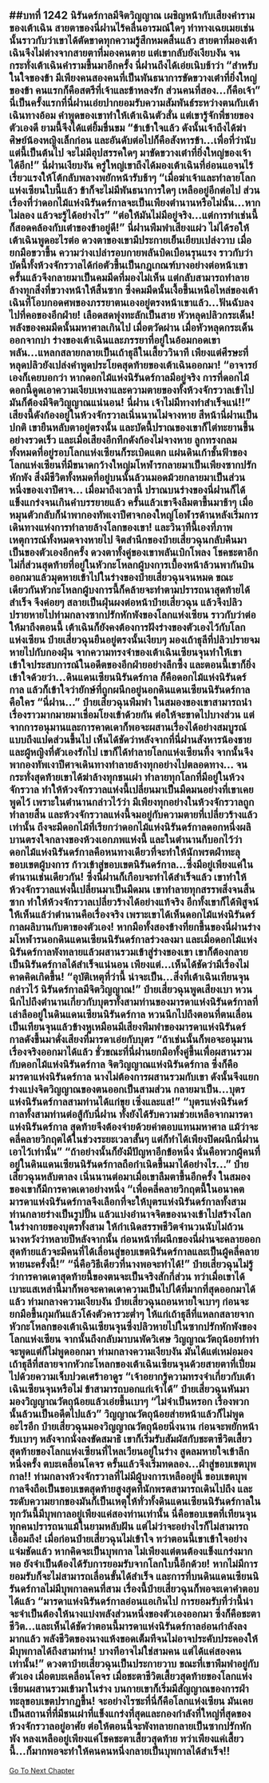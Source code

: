 ##บทที่ 1242 นิรันดร์กาลมีจิตวิญญาณ
เผชิญหน้ากับเสียงคำรามของเต้าเฉิน สายตาของนี่ฝานไร้คลื่นอารมณ์ใดๆ ท่าทางเฉยเมยเช่นนั้นราวกับว่าเขาได้ตัดขาดทุกความรู้สึกหมดสิ้นแล้ว สายตาที่มองเต้าเฉินจึงไม่ต่างจากสายตาที่มองคนตาย
แต่เขากลับยังเงียบงัน จนกระทั่งเต้าเฉินคำรามขึ้นมาอีกครั้ง นี่ฝานถึงได้เอ่ยเนิบช้าว่า
“สำหรับในใจของข้า มีเพียงคนสองคนที่เป็นพันธนาการขัดขวางเต๋าที่ยิ่งใหญ่ของข้า คนแรกก็คือสตรีที่เจ้าและข้าหลงรัก ส่วนคนที่สอง...ก็คือเจ้า”
นี่เป็นครั้งแรกที่นี่ฝานเอ่ยปากยอมรับความสัมพันธ์ระหว่างตนกับเต้าเฉินทางอ้อม คำพูดของเขาทำให้เต้าเฉินตัวสั่น แต่เขารู้จักพี่ชายของตัวเองดี ยามนี้จึงได้แต่ยิ้มขื่นขม
“ข้าเข้าใจแล้ว ดังนั้นเจ้าถึงได้ฆ่าศิษย์น้องหญิงเล็กก่อน และอันดับต่อไปก็คือสังหารข้า...เพื่อที่ว่านับแต่นี้เป็นต้นไป จะไม่มีอุปสรรคใดๆ มาขัดขวางเต๋าที่ยิ่งใหญ่ของเจ้าได้อีก!”
นี่ฝานเงียบงัน ครู่ใหญ่เขาถึงได้มองเต้าเฉินที่อ่อนแอจนไร้เรี่ยวแรงให้โต้กลับพลางพยักหน้ารับช้าๆ
“เมื่อฆ่าเจ้าและทำลายโลกแห่งเซียนใบนี้แล้ว ข้าก็จะไม่มีพันธนาการใดๆ เหลืออยู่อีกต่อไป ส่วนเรื่องที่ว่าดอกไม้แห่งนิรันดร์กาลจะเป็นเพียงตำนานหรือไม่นั้น...หากไม่ลอง แล้วจะรู้ได้อย่างไร”
“ต่อให้มันไม่มีอยู่จริง...แต่การทำเช่นนี้ก็สอดคล้องกับเต๋าของข้าอยู่ดี!” นี่ฝานพึมพำเสียงแผ่ว ไม่ได้รอให้เต้าเฉินพูดอะไรต่อ ดวงตาของเขามีประกายเย็นเยียบเปล่งวาบ เมื่อยกมือขวาขึ้น ความว่างเปล่ารอบกายพลันบิดเบือนรุนแรง ราวกับว่าบัดนี้ทั้งห้วงจักรวาลได้ก่อตัวขึ้นเป็นกฎเกณฑ์บางอย่างต่อหน้าเขา ครั้นแล้วจึงกลายมาเป็นคมมีดที่มองไม่เห็น แต่กลับสามารถทำลายล้างทุกสิ่งที่ขวางหน้าให้สิ้นซาก ซึ่งคมมีดนั้นเงื้อขึ้นเหนือไหล่ของเต้าเฉินที่โอบกอดศพของภรรยาตนเองอยู่ตรงหน้าเขาแล้ว...ฟันฉับลงไปที่คอของอีกฝ่าย!
เลือดสดพุ่งทะลักเป็นสาย หัวหลุดปลิวกระเด็น!
พลังของคมมีดนั้นมหาศาลเกินไป เมื่อตวัดผ่าน เมื่อหัวหลุดกระเด็นออกจากบ่า ร่างของเต้าเฉินและภรรยาที่อยู่ในอ้อมกอดเขาพลัน...แหลกสลายกลายเป็นเถ้าธุลีในเสี้ยววินาที
เพียงแต่ศีรษะที่หลุดปลิวยังเปล่งคำพูดประโยคสุดท้ายของเต้าเฉินออกมา!
“อาจารย์เองก็เคยบอกว่า หากดอกไม้แห่งนิรันดร์กาลมีอยู่จริง การที่ดอกไม้ดอกนี้ดูดเอาความเงียบเหงาและความตายของทั้งห้วงจักรวาลเข้าไป มันก็ต้องมีจิตวิญญาณแน่นอน! นี่ฝาน เจ้าไม่มีทางทำสำเร็จแน่!!” เสียงนี้ดังก้องอยู่ในห้วงจักรวาลเนิ่นนานไม่จางหาย
สีหน้านี่ฝานเป็นปกติ เขายืนหลับตาอยู่ตรงนั้น และบัดนี้ปราณของเขาก็ไต่ทะยานขึ้นอย่างรวดเร็ว และเมื่อเสียงอึกทึกดังก้องไม่จางหาย ลูกทรงกลมทั้งหมดที่อยู่รอบโลกแห่งเซียนก็ระเบิดแตก แผ่นดินเก้าชั้นฟ้าของโลกแห่งเซียนที่มีขนาดกว้างใหญ่มโหฬารกลายมาเป็นเพียงซากปรักหักพัง สิ่งมีชีวิตทั้งหมดที่อยู่บนนั้นล้วนมอดม้วยกลายมาเป็นส่วนหนึ่งของเงาปีศาจ...
เมื่อมาถึงเวลานี้ ปราณบนร่างของนี่ฝานก็ได้แข็งแกร่งจนเกินคำบรรยายแล้ว ครั้นแล้วเขาจึงลืมตาขึ้นมาช้าๆ เมื่อหมุนตัวกลับก็นำพากองทัพเงาปีศาจกองใหญ่โอฬารด้านหลังเริ่มการเดินทางแห่งการทำลายล้างโลกของเขา!
และวินาทีนี้เองที่ภาพเหตุการณ์ทั้งหมดจางหายไป จิตสำนึกของป๋ายเสี่ยวฉุนกลับคืนมาเป็นของตัวเองอีกครั้ง ดวงตาทั้งคู่ของเขาพลันเบิกโพลง โชคชะตาอีกไม่กี่ส่วนสุดท้ายที่อยู่ในหัวกะโหลกผู้บงการเบื้องหน้าล้วนพากันบินออกมาแล้วมุดหายเข้าไปในร่างของป๋ายเสี่ยวฉุนจนหมด
ขณะเดียวกันหัวกะโหลกผู้บงการนี้ก็คล้ายจะทำตามปรารถนาสุดท้ายได้สำเร็จ จึงค่อยๆ สลายเป็นฝุ่นผงต่อหน้าป๋ายเสี่ยวฉุน แล้วจึงปลิวปรายหายไปท่ามกลางซากปรักหักพังของโลกแห่งเซียน ราวกับว่าต่อให้มาถึงตอนนี้ เต้าเฉินก็ยังคงต้องการฝังร่างของตัวเองไว้กับโลกแห่งเซียน
ป๋ายเสี่ยวฉุนยืนอยู่ตรงนั้นเงียบๆ มองเถ้าธุลีที่ปลิวปรายจมหายไปกับกองฝุ่น จากความทรงจำของเต้าเฉินเซียนจุนทำให้เขาเข้าใจประสบการณ์ในอดีตของอีกฝ่ายอย่างลึกซึ้ง
และตอนนี้เขาก็ยิ่งเข้าใจด้วยว่า...ดินแดนเซียนนิรันดร์กาล ก็คือดอกไม้แห่งนิรันดร์กาล แล้วก็เข้าใจว่ายักษ์ที่ถูกผนึกอยู่นอกดินแดนเซียนนิรันดร์กาลคือใคร
“นี่ฝาน...” ป๋ายเสี่ยวฉุนพึมพำ ในสมองของเขาสามารถนำเรื่องราวมากมายมาเชื่อมโยงเข้าด้วยกัน ต่อให้จะขาดไปบางส่วน แต่จากการอนุมานและการคาดเดาก็พอจะผสานเรื่องได้อย่างสมบูรณ์แบบถึงแปดส่วนขึ้นไป
เห็นได้ชัดว่าหลังจากที่นี่ฝานสังหารน้องชายและผู้หญิงที่ตัวเองรักไป เขาก็ได้ทำลายโลกแห่งเซียนทิ้ง จากนั้นจึงพากองทัพเงาปีศาจเดินทางทำลายล้างทุกอย่างไปตลอดทาง...
จนกระทั่งสุดท้ายเขาได้ฆ่าล้างทุกชนเผ่า ทำลายทุกโลกที่มีอยู่ในห้วงจักรวาล ทำให้ห้วงจักรวาลแห่งนี้เปลี่ยนมาเป็นมืดมนอย่างที่เขาเคยพูดไว้ เพราะในตำนานกล่าวไว้ว่า มีเพียงทุกอย่างในห้วงจักรวาลถูกทำลายสิ้น และห้วงจักรวาลแห่งนี้จมอยู่กับความตายที่เปลี่ยวร้างแล้วเท่านั้น ถึงจะมีดอกไม้ที่เรียกว่าดอกไม้แห่งนิรันดร์กาลดอกหนึ่งผลิบานตรงใจกลางของห้วงเอกภพแห่งนี้
และในตำนานก็บอกไว้ว่า ดอกไม้แห่งนิรันดร์กาลคือหนทางเดียวที่จะทำให้นักพรตฝ่าทะลุขอบเขตผู้บงการ ก้าวเข้าสู่ขอบเขตนิรันดร์กาล...ซึ่งมีอยู่เพียงแค่ในตำนานเช่นเดียวกัน!
ซึ่งนี่ฝานก็เกือบจะทำได้สำเร็จแล้ว เขาทำให้ห้วงจักรวาลแห่งนี้เปลี่ยนมาเป็นมืดมน เขาทำลายทุกสรรพสิ่งจนสิ้นซาก ทำให้ห้วงจักรวาลเปลี่ยวร้างได้อย่างแท้จริง อีกทั้งเขาก็ได้พิสูจน์ให้เห็นแล้ว่าตำนานคือเรื่องจริง เพราะเขาได้เห็นดอกไม้แห่งนิรันดร์กาลผลิบานกับตาของตัวเอง!
หากมือทั้งสองข้างที่ยกขึ้นของนี่ฝานร่างมโหฬารนอกดินแดนเซียนนิรันดร์กาลร่วงลงมา และเมื่อดอกไม้แห่งนิรันดร์กาลพังทลายแล้วผสานรวมเข้าสู่ร่างของเขา เขาก็ต้องกลายเป็นนิรันดร์กาลได้สำเร็จแน่นอน
เพียงแต่...เห็นได้ชัดว่ามีเรื่องไม่คาดคิดเกิดขึ้น!
“อุบัติเหตุที่ว่านี้ น่าจะเป็น...สิ่งที่เต้าเฉินเทียนจุนกล่าวไว้ นิรันดร์กาลมีจิตวิญญาณ!” ป๋ายเสี่ยวฉุนพูดเสียงเบา หวนนึกไปถึงตำนานเกี่ยวกับบุตรทั้งสามท่านของมารดาแห่งนิรันดร์กาลที่เล่าลืออยู่ในดินแดนเซียนนิรันดร์กาล หวนนึกไปถึงตอนที่ตนเลื่อนเป็นเทียนจุนแล้วข้างหูเหมือนมีเสียงพึมพำของมารดาแห่งนิรันดร์กาลดังขึ้นมาดั่งเสียงที่มารดาเอ่ยกับบุตร
“ถ้าเช่นนั้นก็พอจะอนุมานเรื่องจริงออกมาได้แล้ว ชั่วขณะที่นี่ฝานยกมือทั้งคู่ขึ้นเพื่อผสานรวมกับดอกไม้แห่งนิรันดร์กาล จิตวิญญาณแห่งนิรันดร์กาล ซึ่งก็คือมารดาแห่งนิรันดร์กาล นางไม่ต้องการผสานรวมกับเขา ดังนั้นจึงแยกร่างแบ่งจิตวิญญาณของตนออกเป็นสามส่วน กลายมาเป็น...บุตรแห่งนิรันดร์กาลสามท่านได้แก่ขุย เซิ่งและแส!”
“บุตรแห่งนิรันดร์กาลทั้งสามท่านต่อสู้กับนี่ฝาน ทั้งยังได้รับความช่วยเหลือจากมารดาแห่งนิรันดร์กาล สุดท้ายจึงต้องจ่ายด้วยค่าตอบแทนมหาศาล แม้ว่าจะคลี่คลายวิกฤตได้ในช่วงระยะเวลาสั้นๆ แต่ก็ทำได้เพียงปิดผนึกนี่ฝานเอาไว้เท่านั้น”
“ถ้าอย่างนั้นก็ยังมีปัญหาอีกข้อหนึ่ง นั่นคือพวกผู้คนที่อยู่ในดินแดนเซียนนิรันดร์กาลถือกำเนิดขึ้นมาได้อย่างไร...” ป๋ายเสี่ยวฉุนหลับตาลง เนิ่นนานต่อมาเมื่อเขาลืมตาขึ้นอีกครั้ง ในสมองของเขาก็มีการคาดเดาอย่างหนึ่ง
“เพื่อคลี่คลายวิกฤตนี้ในอนาคต มารดาแห่งนิรันดร์กาลจึงเลือกที่จะให้บุตรแห่งนิรันดร์กาลทั้งสามท่านกลายร่างเป็นรูปปั้น แล้วแบ่งอำนาจจิตของนางเข้าไปสร้างโลกในร่างกายของบุตรทั้งสาม ให้กำเนิดสรรพชีวิตจำนวนนับไม่ถ้วน นางหวังว่าหลายปีหลังจากนั้น ก่อนหน้าที่ผนึกของนี่ฝานจะคลายออก สุดท้ายแล้วจะมีคนที่ได้เลื่อนสู่ขอบเขตนิรันดร์กาลและเป็นผู้คลี่คลายหายนะครั้งนี้!”
“นี่คือวิธีเดียวที่นางพอจะทำได้!” ป๋ายเสี่ยวฉุนไม่รู้ว่าการคาดเดาสุดท้ายนี้ของตนจะเป็นจริงสักกี่ส่วน ทว่าเมื่อเขาได้เบาะแสเหล่านี้มาก็พอจะคาดเดาความเป็นไปได้ที่มากที่สุดออกมาได้แล้ว
ท่ามกลางความเงียบงัน ป๋ายเสี่ยวฉุนถอนหายใจเบาๆ ก่อนจะยกมือขึ้นกุมกันแล้วโค้งตัวคารวะต่ำๆ ให้แก่เถ้าธุลีที่แหลกสลายจากหัวกะโหลกของเต้าเฉินเซียนจุนซึ่งปลิวหายไปในซากปรักหักพังของโลกแห่งเซียน จากนั้นถึงกลับมาบนพัดวิเศษ
วิญญาณวัตถุน้อยทำท่าจะพูดแต่ก็ไม่พูดออกมา ท่ามกลางความเงียบงัน มันได้แต่เหม่อมองเถ้าธุลีที่สลายจากหัวกะโหลกของเต้าเฉินเซียนจุนด้วยสายตาที่เปี่ยมไปด้วยความเจ็บปวดเศร้าอาดูร
“เจ้าอยากรู้ความทรงจำเกี่ยวกับเต้าเฉินเซียนจุนหรือไม่ ข้าสามารถบอกแก่เจ้าได้” ป๋ายเสี่ยวฉุนหันมามองวิญญาณวัตถุน้อยแล้วเอ่ยขึ้นเบาๆ
“ไม่จำเป็นหรอก เรื่องพวกนั้นล้วนเป็นอดีตไปแล้ว” วิญญาณวัตถุน้อยส่ายหน้าแล้วก็ไม่พูดอะไรอีก
ป๋ายเสี่ยวฉุนมองวิญญาณวัตถุน้อยนิ่งนาน ก่อนจะพยักหน้ารับเบาๆ หลังจากนั่งลงขัดสมาธิ เขาก็เริ่มรับสัมผัสกับชะตาชีวิตเสี้ยวสุดท้ายของโลกแห่งเซียนที่ไหลเวียนอยู่ในร่าง สูดลมหายใจเข้าลึกหนึ่งครั้ง ตบะเคลื่อนโคจร ครั้นแล้วจึงเริ่มทดลอง...ฝ่าสู่ขอบเขตบุพกาล!!
ท่ามกลางห้วงจักรวาลที่ไม่มีผู้บงการเหลืออยู่นี้ ขอบเขตบุพกาลจึงถือเป็นขอบเขตสุดท้ายสูงสุดที่นักพรตสามารถเดินไปถึง และระดับความยากของมันก็เป็นเหตุให้ทั่วทั้งดินแดนเซียนนิรันดร์กาลในทุกวันนี้มีบุพกาลอยู่เพียงแค่สองท่านเท่านั้น
นี่คือขอบเขตที่เทียนจุนทุกคนปรารถนาแม้ในยามหลับฝัน แต่ไม่ว่าจะอย่างไรก็ไม่สามารถเอื้อมถึง!
เมื่อก่อนป๋ายเสี่ยวฉุนไม่เข้าใจ ทว่าตอนนี้เขาเข้าใจอย่างแจ่มชัดแล้ว หากคิดจะเป็นบุพกาล ไม่เพียงแต่ตนต้องแข็งแกร่งมากพอ ยังจำเป็นต้องได้รับการยอมรับจากโลกใบนี้อีกด้วย!
หากไม่มีการยอมรับก็จะไม่สามารถเลื่อนขั้นได้สำเร็จ และการที่บนดินแดนเซียนนิรันดร์กาลไม่มีบุพกาลคนที่สาม เรื่องนี้ป๋ายเสี่ยวฉุนก็พอจะเดาคำตอบได้แล้ว
“มารดาแห่งนิรันดร์กาลอ่อนแอเกินไป การยอมรับที่ว่านี้น่าจะจำเป็นต้องให้นางแบ่งพลังส่วนหนึ่งของตัวเองออกมา ซึ่งก็คือชะตาชีวิต...และเห็นได้ชัดว่าตอนนี้มารดาแห่งนิรันดร์กาลอ่อนกำลังลงมากแล้ว พลังชีวิตของนางแห้งขอดเต็มทีจนไม่อาจประคับประคองให้มีบุพกาลได้ถึงสามท่าน! บางทีอาจไม่ใช่สามคน แต่ได้แค่สองคนเท่านั้น!” ดวงตาป๋ายเสี่ยวฉุนเป็นประกายวาบ ขณะที่เขาพึมพำอยู่กับตัวเอง เมื่อตบะเคลื่อนโคจร เมื่อชะตาชีวิตเสี้ยวสุดท้ายของโลกแห่งเซียนผสานรวมเข้ามาในร่าง บนกายเขาก็เริ่มมีสัญญาณของการฝ่าทะลุขอบเขตปรากฏขึ้น!
จะอย่างไรซะที่นี่ก็คือโลกแห่งเซียน มันเคยเป็นสถานที่ที่มีชนเผ่าที่แข็งแกร่งที่สุดและกองกำลังที่ใหญ่ที่สุดของห้วงจักรวาลอยู่อาศัย ต่อให้ตอนนี้จะพังทลายกลายเป็นซากปรักหักพัง หลงเหลืออยู่เพียงแค่โชคชะตาเสี้ยวสุดท้าย ทว่าเพียงแค่เสี้ยวนี้...ก็มากพอจะทำให้คนคนหนึ่งกลายเป็นบุพกาลได้สำเร็จ!!
------


[Go To Next Chapter]( ./216.md)